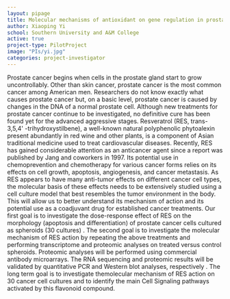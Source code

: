 ```yaml
---
layout: pipage
title: Molecular mechanisms of antioxidant on gene regulation in prostate cancer cells
author: Xiaoping Yi
school: Southern University and A&M College
active: true
project-type: PilotProject
image: "PIs/yi.jpg"
categories: project-investigator
---
```


<p>Prostate cancer begins when cells in the prostate gland start to grow uncontrollably. Other than skin cancer, prostate cancer is the most common cancer among American men. Researchers do not know exactly what causes prostate cancer but, on a basic level, prostate cancer is caused by changes in the DNA of a normal prostate cell. Although new treatments for prostate cancer continue to be investigated, no definitive cure has been found yet for the advanced aggressive stages. Resveratrol (RES, trans-3,5,4' -trihydroxystilbene), a well-known natural polyphenolic phytoalexin present abundantly in red wine and other plants, is a component of Asian traditional medicine used to treat cardiovascular diseases. Recently, RES has gained considerable attention as an anticancer agent since a report was published by Jang and coworkers in 1997. Its potential use in chemoprevention and chemotherapy for various cancer forms relies on its effects on cell growth, apoptosis, angiogenesis, and cancer metastasis. As RES appears to have many anti-tumor effects on different cancer cell types, the molecular basis of these effects needs to be extensively studied using a cell culture model that best resembles the tumor environment in the body. This will allow us to better understand its mechanism of action and its potential use as a coadjuvant drug for established cancer treatments. Our first goal is to investigate the dose-response effect of RES on the morphology (apoptosis and differentiation) of prostate cancer cells cultured as spheroids (30 cultures) . The second goal is to investigate the molecular mechanism of RES action by repeating the above treatments and performing transcriptome and proteomic analyses on treated versus control spheroids. Proteomic analyses will be performed using commercial antibody microarrays. The RNA sequencing and proteomic results will be validated by quantitative PCR and Western blot analyses, respectively . The long term goal is to investigate themolecular mechanism of RES action on 30 cancer cell cultures and to identify the main Cell Signaling pathways activated by this flavonoid compound.</p>
